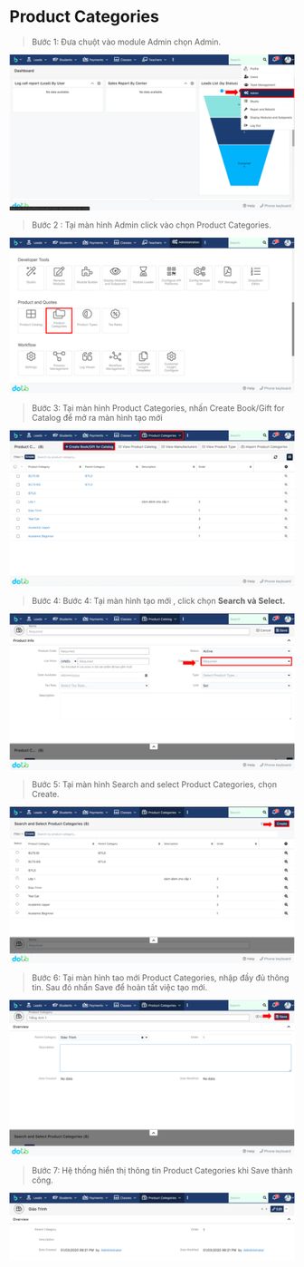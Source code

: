 # Product Categories

> Bước 1: Đưa chuột vào module Admin chọn Admin.

![](<../../.gitbook/assets/image (129).png>)

> Bước 2 : Tại màn hình Admin click vào chọn Product Categories.

![](<../../.gitbook/assets/image (123).png>)

> Bước 3: Tại màn hình Product Categories, nhấn Create Book/Gift for Catalog để mở ra màn hình tạo mới

![](<../../.gitbook/assets/image (124) (2).png>)

> Bước 4: Bước 4: Tại màn hình tạo mới , click chọn **Search và Select.**

![](<../../.gitbook/assets/image (113).png>)

> Bước 5: Tại màn hình Search and select Product Categories, chọn Create.

![](<../../.gitbook/assets/image (122) (2).png>)

> Bước 6: Tại màn hình tao mới Product Categories, nhập đầy đủ thông tin. Sau đó nhấn Save để hoàn tất việc tạo mới.

![](<../../.gitbook/assets/image (136).png>)

> Bước 7: Hệ thống hiển thị thông tin Product Categories khi Save thành công.

![](<../../.gitbook/assets/image (119) (2).png>)
